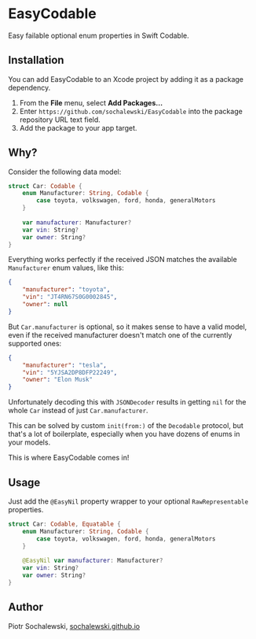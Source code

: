 # EasyCodable

Easy failable optional enum properties in Swift Codable.

## Installation

You can add EasyCodable to an Xcode project by adding it as a package dependency.

  1. From the **File** menu, select **Add Packages…**
  2. Enter `https://github.com/sochalewski/EasyCodable` into the package repository URL text field.
  3. Add the package to your app target.

## Why?

Consider the following data model:

```swift
struct Car: Codable {
    enum Manufacturer: String, Codable {
        case toyota, volkswagen, ford, honda, generalMotors
    }
    
    var manufacturer: Manufacturer?
    var vin: String?
    var owner: String?
}
```

Everything works perfectly if the received JSON matches the available `Manufacturer` enum values, like this:

```json
{
    "manufacturer": "toyota",
    "vin": "JT4RN67S0G0002845",
    "owner": null
}
```

But `Car.manufacturer` is optional, so it makes sense to have a valid model, even if the received manufacturer doesn't match one of the currently supported ones:

```json
{
    "manufacturer": "tesla",
    "vin": "5YJSA2DP8DFP22249",
    "owner": "Elon Musk"
}
```

Unfortunately decoding this with `JSONDecoder` results in getting `nil` for the whole `Car` instead of just `Car.manufacturer`.

This can be solved by custom `init(from:)` of the `Decodable` protocol, but that's a lot of boilerplate, especially when you have dozens of enums in your models.

This is where EasyCodable comes in!

## Usage

Just add the `@EasyNil` property wrapper to your optional `RawRepresentable` properties.

```swift
struct Car: Codable, Equatable {
    enum Manufacturer: String, Codable {
        case toyota, volkswagen, ford, honda, generalMotors
    }
    
    @EasyNil var manufacturer: Manufacturer?
    var vin: String?
    var owner: String?
}
```

## Author

Piotr Sochalewski, <a href="http://sochalewski.github.io">sochalewski.github.io</a>

